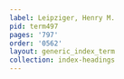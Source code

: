 ```yaml
---
label: Leipziger, Henry M.
pid: term497
pages: '797'
order: '0562'
layout: generic_index_term
collection: index-headings
---
```

